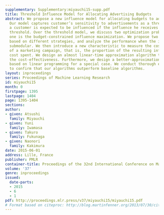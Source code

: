 ```yaml
---
supplementary: Supplementary:miyauchi15-supp.pdf
title: Threshold Influence Model for Allocating Advertising Budgets
abstract: We propose a new influence model for allocating budgets to advertising channels.
  Our model captures customer’s sensitivity to advertisements as a threshold behavior;
  a customer is expected to be influenced if the influence he receives exceeds his
  threshold. Over the threshold model, we discuss two optimization problems. The first
  one is the budget-constrained influence maximization. We propose two greedy algorithms
  based on different strategies, and analyze the performance when the influence is
  submodular. We then introduce a new characteristic to measure the cost-effectiveness
  of a marketing campaign, that is, the proportion of the resulting influence to the
  cost spent. We design an almost linear-time approximation algorithm to maximize
  the cost-effectiveness. Furthermore, we design a better-approximation algorithm
  based on linear programming for a special case. We conduct thorough experiments
  to confirm that our algorithms outperform baseline algorithms.
layout: inproceedings
series: Proceedings of Machine Learning Research
id: miyauchi15
month: 0
firstpage: 1395
lastpage: 1404
page: 1395-1404
sections: 
author:
- given: Atsushi
  family: Miyauchi
- given: Yuni
  family: Iwamasa
- given: Takuro
  family: Fukunaga
- given: Naonori
  family: Kakimura
date: 2015-06-01
address: Lille, France
publisher: PMLR
container-title: Proceedings of the 32nd International Conference on Machine Learning
volume: '37'
genre: inproceedings
issued:
  date-parts:
  - 2015
  - 6
  - 1
pdf: http://proceedings.mlr.press/v37/miyauchi15/miyauchi15.pdf
# Format based on citeproc: http://blog.martinfenner.org/2013/07/30/citeproc-yaml-for-bibliographies/
---
```

